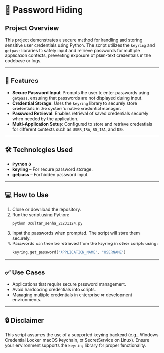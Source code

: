 
# 🔐 Password Hiding

## Project Overview

This project demonstrates a secure method for handling and storing sensitive user credentials using Python. The script utilizes the `keyring` and `getpass` libraries to safely input and retrieve passwords for multiple application contexts, preventing exposure of plain-text credentials in the codebase or logs.

---

## 📂 Features

- **Secure Password Input**: Prompts the user to enter passwords using `getpass`, ensuring that passwords are not displayed during input.
- **Credential Storage**: Uses the `keyring` library to securely store credentials in the system's native credential manager.
- **Password Retrieval**: Enables retrieval of saved credentials securely when needed by the application.
- **Multi-Application Setup**: Configured to store and retrieve credentials for different contexts such as `USER_IRA`, `BD_IRA`, and `DSN`.

---

## 🛠 Technologies Used

- **Python 3**
- **keyring** – For secure password storage.
- **getpass** – For hidden password input.

---

## 💻 How to Use

1. Clone or download the repository.
2. Run the script using Python:
   ```bash
   python Ocultar_senha_20231124.py
   ```
3. Input the passwords when prompted. The script will store them securely.
4. Passwords can then be retrieved from the keyring in other scripts using:
   ```python
   keyring.get_password("APPLICATION_NAME", "USERNAME")
   ```

---

## ✅ Use Cases

- Applications that require secure password management.
- Avoid hardcoding credentials into scripts.
- Managing multiple credentials in enterprise or development environments.

---

## 🔒 Disclaimer

This script assumes the use of a supported keyring backend (e.g., Windows Credential Locker, macOS Keychain, or SecretService on Linux). Ensure your environment supports the `keyring` library for proper functionality.


